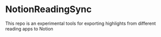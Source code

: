 # NotionReadingSync
This repo is an experimental tools for exporting highlights from different reading apps to Notion
